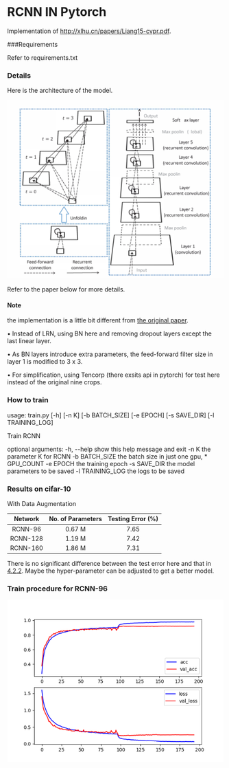 # RCNN IN Pytorch
Implementation of <http://xlhu.cn/papers/Liang15-cvpr.pdf>. 

###Requirements

Refer to requirements.txt

### Details

Here is the architecture of the model.

![model](./log/model.png)

Refer to the paper below for more details.

#### Note

the implementation is a little bit different from [the original paper](http://xlhu.cn/papers/Liang15-cvpr.pdf).

• Instead of LRN, using BN here and removing dropout layers except the last linear layer.

• As BN layers introduce extra parameters,  the feed-forward filter size in layer 1 is modified to 3 x 3.

• For simplification, using Tencorp (there exsits api in pytorch) for test here instead of the original nine crops.

### How to train

usage: train.py [-h] [-n K] [-b BATCH_SIZE] [-e EPOCH] [-s SAVE_DIR]  [-l TRAINING_LOG]

Train RCNN

optional arguments:
  -h, --help       show this help message and exit
  -n K             the parameter K for RCNN
  -b BATCH_SIZE    the batch size in just one gpu, * GPU_COUNT
  -e EPOCH         the training epoch
  -s SAVE_DIR      the model parameters to be saved
  -l TRAINING_LOG  the logs to be saved

### Results on cifar-10

With Data Augmentation

| Network  | No. of Parameters | Testing Error (%) |
| :------: | :---------------: | :---------------: |
| RCNN-96  |      0.67 M       |       7.65        |
| RCNN-128 |      1.19 M       |       7.42        |
| RCNN-160 |      1.86 M       |       7.31        |

There is no significant difference between the test error here and that in [4.2.2](http://xlhu.cn/papers/Liang15-cvpr.pdf).
Maybe the hyper-parameter can be adjusted to get a better model.

### Train procedure for RCNN-96

![log_96](./log/log_96.png)

